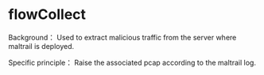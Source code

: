 # flowCollect
Background：
Used to extract malicious traffic from the server where maltrail is deployed.

Specific principle：
Raise the associated pcap according to the maltrail log.
